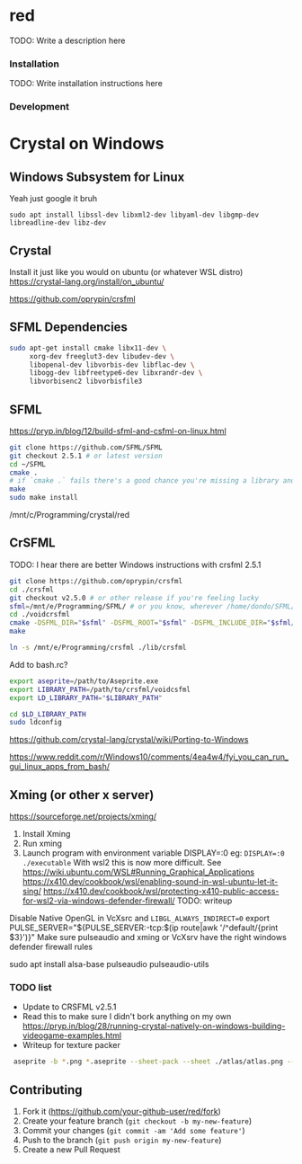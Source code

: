 # red

TODO: Write a description here

### Installation

TODO: Write installation instructions here

### Development
# Crystal on Windows

## Windows Subsystem for Linux
Yeah just google it bruh

`sudo apt install libssl-dev libxml2-dev libyaml-dev libgmp-dev libreadline-dev libz-dev`


## Crystal
Install it just like you would on ubuntu (or whatever WSL distro)
https://crystal-lang.org/install/on_ubuntu/

https://github.com/oprypin/crsfml

## SFML Dependencies
```bash
sudo apt-get install cmake libx11-dev \
     xorg-dev freeglut3-dev libudev-dev \
     libopenal-dev libvorbis-dev libflac-dev \
     libogg-dev libfreetype6-dev libxrandr-dev \
     libvorbisenc2 libvorbisfile3
```
## SFML
https://pryp.in/blog/12/build-sfml-and-csfml-on-linux.html
```bash
git clone https://github.com/SFML/SFML
git checkout 2.5.1 # or latest version
cd ~/SFML
cmake .
# if `cmake .` fails there's a good chance you're missing a library and it tells you that.
make
sudo make install
```

/mnt/c/Programming/crystal/red

## CrSFML

TODO: I hear there are better Windows instructions with crsfml 2.5.1

```bash
git clone https://github.com/oprypin/crsfml
cd ./crsfml
git checkout v2.5.0 # or other release if you're feeling lucky
sfml=/mnt/e/Programming/SFML/ # or you know, wherever /home/dondo/SFML/
cd ./voidcrsfml
cmake -DSFML_DIR="$sfml" -DSFML_ROOT="$sfml" -DSFML_INCLUDE_DIR="$sfml/include" -DCMAKE_MODULE_PATH="$sfml/cmake/Modules" .
make
```

```bash
ln -s /mnt/e/Programming/crsfml ./lib/crsfml
```

Add to bash.rc?
```bash
export aseprite=/path/to/Aseprite.exe
export LIBRARY_PATH=/path/to/crsfml/voidcsfml
export LD_LIBRARY_PATH="$LIBRARY_PATH"
```

``` bash
cd $LD_LIBRARY_PATH
sudo ldconfig
```

https://github.com/crystal-lang/crystal/wiki/Porting-to-Windows

https://www.reddit.com/r/Windows10/comments/4ea4w4/fyi_you_can_run_gui_linux_apps_from_bash/


## Xming (or other x server)
https://sourceforge.net/projects/xming/
1. Install Xming
2. Run xming
3. Launch program with environment variable DISPLAY=:0 eg: `DISPLAY=:0 ./executable`
With wsl2 this is now more difficult. See https://wiki.ubuntu.com/WSL#Running_Graphical_Applications https://x410.dev/cookbook/wsl/enabling-sound-in-wsl-ubuntu-let-it-sing/ https://x410.dev/cookbook/wsl/protecting-x410-public-access-for-wsl2-via-windows-defender-firewall/
TODO: writeup

Disable Native OpenGL in VcXsrc and `LIBGL_ALWAYS_INDIRECT=0`
export PULSE_SERVER="${PULSE_SERVER:-tcp:$(ip route|awk '/^default/{print $3}')}"
Make sure pulseaudio and xming or VcXsrv have the right windows defender firewall rules

sudo apt install alsa-base pulseaudio pulseaudio-utils


### TODO list
- Update to CRSFML v2.5.1
- Read this to make sure I didn't bork anything on my own https://pryp.in/blog/28/running-crystal-natively-on-windows-building-videogame-examples.html
- Writeup for texture packer

```bash
 aseprite -b *.png *.aseprite --sheet-pack --sheet ./atlas/atlas.png --data ./atlas/atlas.json --format json-array --trim  --filename-format '{title}/{tag}/{frame}'
```

## Contributing

1. Fork it (<https://github.com/your-github-user/red/fork>)
2. Create your feature branch (`git checkout -b my-new-feature`)
3. Commit your changes (`git commit -am 'Add some feature'`)
4. Push to the branch (`git push origin my-new-feature`)
5. Create a new Pull Request
